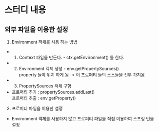 # 스터디 내용
## 외부 파일을 이용한 설정
1. Environment 객체를 사용 하는 방법
- 1. Context 파일을 만든다.  - ctx.getEnvironment() 를 한다.
- 2. Environment 객체 생성 - env.getPropertySources()   <br/>
  property 들이 위치 하게 됨 -> 이 프로퍼티 들의 소스들을 전부 가져옴 
- 3. PropertySources 객체 구함
- 프로퍼티 추가 : propertySources.addLast()  <br/>
  프로퍼티 추출 : env.getProperty()
  
2. 프로퍼티 파일을 이용한 설정 
- Environment 객체를 사용하지 않고 프로퍼티 파일을 직접 이용하여 스프링 빈을 설정
